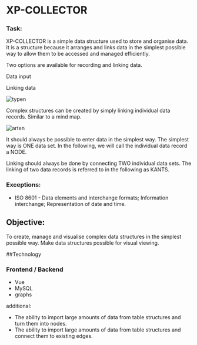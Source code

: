 # XP-COLLECTOR


### Task:

XP-COLLECTOR is a simple data structure used to store and organise data. It is a structure because it arranges and links data in the simplest possible way to allow them to be accessed and managed efficiently. 

Two options are available for recording and linking data. 

Data input

Linking data


![typen](https://user-images.githubusercontent.com/1324583/139631987-1b5cd41d-d2a5-486b-b345-8101612807d9.png)




Complex structures can be created by simply linking individual data records. Similar to a mind map. 




![arten](https://user-images.githubusercontent.com/1324583/139631997-e948de7a-e8e1-4b92-b315-62f610dba775.png)




It should always be possible to enter data in the simplest way. The simplest way is ONE data set. In the following, we will call the individual data record a NODE.


Linking should always be done by connecting TWO individual data sets. The linking of two data records is referred to in the following as KANTS.


### Exceptions: 
- ISO 8601 - Data elements and interchange formats; Information interchange; Representation of date and time.



## Objective:

To create, manage and visualise complex data structures in the simplest possible way. 
Make data structures possible for visual viewing. 



##Technology

### Frontend / Backend 

- Vue
- MySQL
- graphs

additional:

- The ability to import large amounts of data from table structures and turn them into nodes. 
- The ability to import large amounts of data from table structures and connect them to existing edges. 
